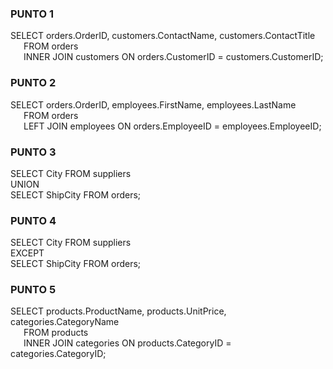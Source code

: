 ### PUNTO 1
SELECT orders.OrderID, customers.ContactName, customers.ContactTitle<br />
&ensp;&ensp;&ensp;FROM orders<br />
&ensp;&ensp;&ensp;INNER JOIN customers ON orders.CustomerID = customers.CustomerID;

### PUNTO 2
SELECT orders.OrderID, employees.FirstName, employees.LastName<br />
&ensp;&ensp;&ensp;FROM orders<br />
&ensp;&ensp;&ensp;LEFT JOIN employees ON orders.EmployeeID = employees.EmployeeID;

### PUNTO 3
SELECT City FROM suppliers<br />
UNION<br />
SELECT ShipCity FROM orders;

### PUNTO 4
SELECT City FROM suppliers<br />
EXCEPT<br />
SELECT ShipCity FROM orders;

### PUNTO 5
SELECT products.ProductName, products.UnitPrice, categories.CategoryName<br />
&ensp;&ensp;&ensp;FROM products<br />
&ensp;&ensp;&ensp;INNER JOIN categories ON products.CategoryID = categories.CategoryID;
